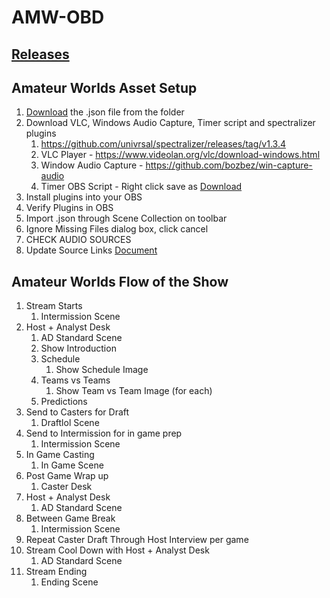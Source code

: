 # AMW-OBD

## [Releases](https://github.com/DaBenjamins/AMW-OBS/releases)

## Amateur Worlds Asset Setup

1. [Download](https://github.com/DaBenjamins/AMW-OBS/releases) the .json file from the folder
2. Download VLC, Windows Audio Capture, Timer script and spectralizer plugins
	1. https://github.com/univrsal/spectralizer/releases/tag/v1.3.4
	2. VLC Player - https://www.videolan.org/vlc/download-windows.html
	3. Window Audio Capture - https://github.com/bozbez/win-capture-audio
	4. Timer OBS Script - Right click save as [Download](https://raw.githubusercontent.com/DaBenjamins/AMW-OBS/main/countdownadaptivetime.lua)
3. Install plugins into your OBS
4. Verify Plugins in OBS
5. Import .json through Scene Collection on toolbar
6. Ignore Missing Files dialog box, click cancel
7. CHECK AUDIO SOURCES
8. Update Source Links [Document](https://docs.google.com/spreadsheets/d/1QNADXY0jrh_Ewpnsmy1F4rOzouzbyXhS90Gpteh1voQ/)


## Amateur Worlds Flow of the Show

1. Stream Starts
	1. Intermission Scene
2. Host + Analyst Desk
	1. AD Standard Scene
	2. Show Introduction
	3. Schedule
		1. Show Schedule Image
	4. Teams vs Teams
		1. Show Team vs Team Image (for each)
	5. Predictions
3. Send to Casters for Draft
	1. Draftlol Scene
4. Send to Intermission for in game prep
	1. Intermission Scene
5. In Game Casting
	1. In Game Scene
6. Post Game Wrap up
	1. Caster Desk
7. Host + Analyst Desk
	1. AD Standard Scene
8. Between Game Break
	1. Intermission Scene
9. Repeat Caster Draft Through Host Interview per game
10. Stream Cool Down with Host + Analyst Desk
	1. AD Standard Scene
11. Stream Ending
	1. Ending Scene

